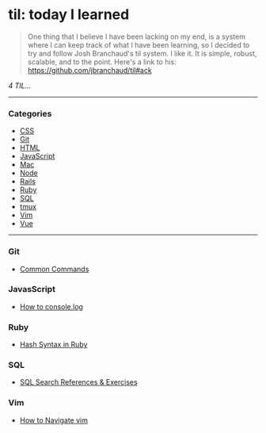 # til: today I learned

> One thing that I believe I have been lacking on my end, is a system where I can keep track of what I have been learning, so I decided to try and follow Josh Branchaud's til system. I like it. It is simple, robust, scalable, and to the point.
> Here's a link to his: https://github.com/jbranchaud/til#ack

_4 TIL..._

---

### Categories

- [CSS](#css)
- [Git](#git)
- [HTML](#html)
- [JavaScript](#javascript)
- [Mac](#mac)
- [Node](#node)
- [Rails](#rails)
- [Ruby](#ruby)
- [SQL](#sql)
- [tmux](#tmux)
- [Vim](#vim)
- [Vue](#vue)

---

### Git

- [Common Commands](git/common-commands.md)

### JavasScript

- [How to console.log](javascript/how-to-console-log.md)

### Ruby

- [Hash Syntax in Ruby](ruby/how-to-create-hashes-from-arrays.md)

### SQL

- [SQL Search References & Exercises](sql/search-reference-exercises.md)

### Vim

- [How to Navigate vim](vim/how-to-navigate-vim.md)
